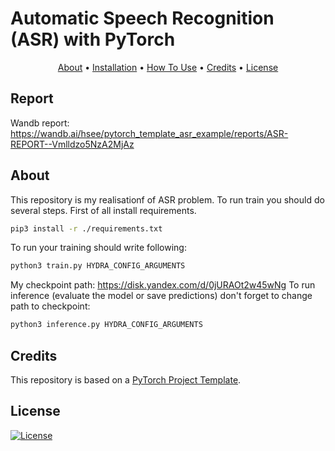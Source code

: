 # Automatic Speech Recognition (ASR) with PyTorch

<p align="center">
  <a href="#about">About</a> •
  <a href="#installation">Installation</a> •
  <a href="#how-to-use">How To Use</a> •
  <a href="#credits">Credits</a> •
  <a href="#license">License</a>
</p>

## Report
Wandb report: https://wandb.ai/hsee/pytorch_template_asr_example/reports/ASR-REPORT--Vmlldzo5NzA2MjAz
## About

This repository is my realisationf of ASR problem. To run train you should do several steps. First of all install requirements. 
```bash
pip3 install -r ./requirements.txt
```
To run your training should write following:
```bash
python3 train.py HYDRA_CONFIG_ARGUMENTS
```

My checkpoint path: https://disk.yandex.com/d/0jURAOt2w45wNg
To run inference (evaluate the model or save predictions) don't forget to change path to checkpoint:

```bash
python3 inference.py HYDRA_CONFIG_ARGUMENTS
```

## Credits

This repository is based on a [PyTorch Project Template](https://github.com/Blinorot/pytorch_project_template).

## License

[![License](https://img.shields.io/badge/license-MIT-blue.svg)](/LICENSE)
